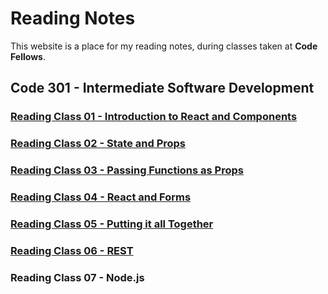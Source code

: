 # Reading Notes
This website is a place for my reading notes, during classes taken at **Code Fellows**.


## Code 301 - Intermediate Software Development

### [Reading Class 01 - Introduction to React and Components](./reading-01.md) 

### [Reading Class 02 - State and Props](./reading-02.md) 

### [Reading Class 03 - Passing Functions as Props](./reading-03.md) 

### [Reading Class 04 - React and Forms](./reading-04.md) 

### [Reading Class 05 - Putting it all Together](./reading-05.md) 

### [Reading Class 06 - REST](./reading-06.md) 

### Reading Class 07 - Node.js

### 

